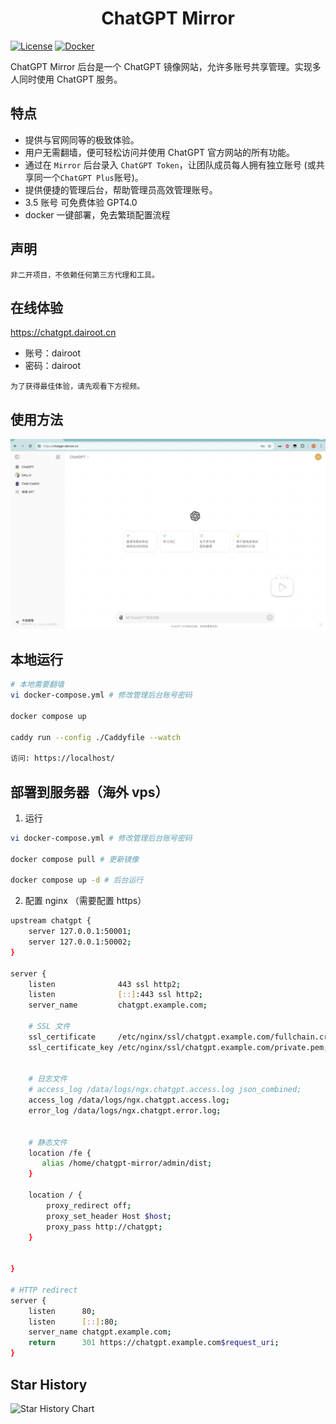 <h1 align="center">ChatGPT Mirror</h1>

[![License](https://img.shields.io/github/license/dairoot/ChatGPT-Mirror)](https://github.com/dairoot/ChatGPT-Mirror/blob/main/LICENSE)
[![Docker](https://img.shields.io/docker/pulls/dairoot/chatgpt-mirror?label=ChatGPT-Mirror)](https://hub.docker.com/r/dairoot/chatgpt-mirror)

ChatGPT Mirror 后台是一个 ChatGPT 镜像网站，允许多账号共享管理。实现多人同时使用 ChatGPT 服务。

## 特点

- 提供与官网同等的极致体验。
- 用户无需翻墙，便可轻松访问并使用 ChatGPT 官方网站的所有功能。
- 通过在 `Mirror` 后台录入 `ChatGPT Token`，让团队成员每人拥有独立账号 (或共享同一个`ChatGPT Plus`账号)。
- 提供便捷的管理后台，帮助管理员高效管理账号。
- 3.5 账号 可免费体验 GPT4.0
- docker 一键部署，免去繁琐配置流程

## 声明

```
非二开项目，不依赖任何第三方代理和工具。
```

## 在线体验

https://chatgpt.dairoot.cn

- 账号：dairoot
- 密码：dairoot

```
为了获得最佳体验，请先观看下方视频。
```

## 使用方法

<!-- [![IMAGE ALT TEXT HERE](https://member.bilibili.com/ed6f9a02-54e5-41a4-bc3f-7ad7b9aeb282)](https://www.bilibili.com/video/BV1fD421M7xP/) -->

<a href="https://www.bilibili.com/video/BV1fD421M7xP/" target="_blank">
  <img src="./docs/cover.jpeg"  alt="使用方法">
</a>

## 本地运行

```bash
# 本地需要翻墙
vi docker-compose.yml # 修改管理后台账号密码

docker compose up

caddy run --config ./Caddyfile --watch

访问: https://localhost/
```

## 部署到服务器（海外 vps）

1. 运行

```bash
vi docker-compose.yml # 修改管理后台账号密码

docker compose pull # 更新镜像

docker compose up -d # 后台运行
```

2. 配置 nginx （需要配置 https）

```bash
upstream chatgpt {
    server 127.0.0.1:50001;
    server 127.0.0.1:50002;
}

server {
    listen              443 ssl http2;
    listen              [::]:443 ssl http2;
    server_name         chatgpt.example.com;

    # SSL 文件
    ssl_certificate     /etc/nginx/ssl/chatgpt.example.com/fullchain.crt;
    ssl_certificate_key /etc/nginx/ssl/chatgpt.example.com/private.pem;


    # 日志文件
    # access_log /data/logs/ngx.chatgpt.access.log json_combined;
    access_log /data/logs/ngx.chatgpt.access.log;
    error_log /data/logs/ngx.chatgpt.error.log;


    # 静态文件
    location /fe {
       alias /home/chatgpt-mirror/admin/dist;
    }

    location / {
        proxy_redirect off;
        proxy_set_header Host $host;
        proxy_pass http://chatgpt;
    }


}

# HTTP redirect
server {
    listen      80;
    listen      [::]:80;
    server_name chatgpt.example.com;
    return      301 https://chatgpt.example.com$request_uri;
}
```

## Star History

![Star History Chart](https://api.star-history.com/svg?repos=dairoot/ChatGPT-Mirror&type=Timeline)
